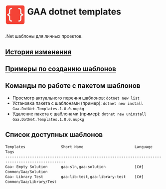 # <p><img src="icon.png" width="64px" height="64px" align="middle"/> GAA dotnet templates</p>

.Net шаблоны для личных проектов. 

## [История изменения](CHANGELOG.md)

## [Примеры по созданию шаблонов](https://github.com/dotnet/dotnet-template-samples)

## Команды по работе с пакетом шаблонов

- Просмотр актуального перечня шаблонов: `dotnet new list`
- Установка пакета с шаблонами (пример): `dotnet new install Gaa.DotNet.Templates.1.0.0.nupkg`
- Удаление пакета с шаблонами (пример):  `dotnet new uninstall Gaa.DotNet.Templates.1.0.0.nupkg`

## Список доступных шаблонов

```
Templates                Short Name                       Language    Tags
-------------------------------------------------------------------------------------------------
Gaa: Empty Solution      gaa-sln,gaa-solution             [C#]        Common/Gaa/Solution
Gaa: Library Test        gaa-lib-test,gaa-library-test    [C#]        Common/Gaa/Library/Test
```